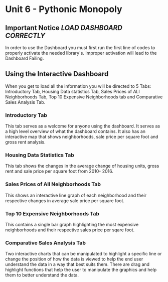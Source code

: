 # Unit 6 - Pythonic Monopoly

## Important Notice *LOAD DASHBOARD CORRECTLY*

In order to use the Dashboard you must first run the first line of codes to properly activate the needed library's. Improper activation will lead to the Dashboard Failing. 

## Using the Interactive Dashboard

When you get to load all the information you will be directed to 5 Tabs: Introductory Tab, Housing Data statistics Tab, Sales Prices of ALl Neighborhoods Tab, Top 10 Expensive Neighborhoods tab and Comparative Sales Analysis Tab.

### Introductory Tab

This tab serves as a welcome for anyone using the dashboard. It serves as a high level overview of what the dashboard contains. It also has an interactive map that shows neighborhoods, sale price per square foot and gross rent analysis. 

### Housing Data Statistics Tab

This tab shows the changes in the average change of housing units, gross rent and sale price per square foot from 2010- 2016. 

### Sales Prices of All Neighborhoods Tab

This shows an interactive line graph of each neighborhood and their respective changes in average sale price per square foot. 

### Top 10 Expensive Neighborhoods Tab

This contains a single bar graph highlighting the most expensive neighborhoods and their respective sales price per sqare foot. 

### Comparative Sales Analysis Tab

Two interactive charts that can be manipulated to highlight a specific line or change the position of how the data is viewed to help the end user understand the data in a way that best suits them. There are drag and highlight functions that help the user to manipulate the graphics and help them to better understand the data. 
